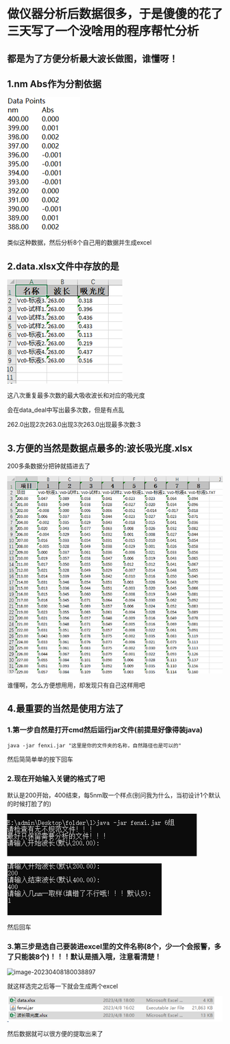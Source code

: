# 做仪器分析后数据很多，于是傻傻的花了三天写了一个没啥用的程序帮忙分析

## 都是为了方便分析最大波长做图，谁懂呀！

## 1.nm	Abs作为分割依据

![image-20230408181405545](README-img\image-20230408181405545.png)

类似这种数据，然后分析8个自己用的数据并生成excel

## 2.data.xlsx文件中存放的是

![image-20230408174122475](README-img/image-20230408174122475.png)

这八次重复最多次数的最大吸收波长和对应的吸光度

会在data_deal中写出最多次数，但是有点乱

262.0出现2次263.0出现3次263.0出现最多次数:3

## 3.方便的当然是数据点最多的:波长吸光度.xlsx

200多条数据分把钟就插进去了

![image-20230408174705319](README-img/image-20230408174705319.png)

谁懂啊，怎么方便想用用，却发现只有自己这样用吧

## 4.最重要的当然是使用方法了

### 1.第一步自然是打开cmd然后运行jar文件(前提是好像得装java)

```shell
java -jar fenxi.jar "这里是你的文件夹的名称，自然路径也是可以的"
```

然后简简单单的按下回车

### 2.现在开始输入关键的格式了吧

默认是200开始，400结束，每5nm取一个样点(别问我为什么，当初设计1个默认的时候打脸了的)

![image-20230408175258329](README-img/image-20230408175258329.png)

![image-20230408175705527](README-img/image-20230408175705527.png)

然后回车

### 3.第三步是选自己要装进excel里的文件名称(8个，少一个会报警，多了只能装8个)！！！默认是插入哦，注意看清楚！

![image-20230408180038897](README-img/image-20230408180038897.png)

就这样选完之后等一下就会生成两个excel

![image-20230408180208935](README-img/image-20230408180208935.png)

然后数据就可以很方便的提取出来了
